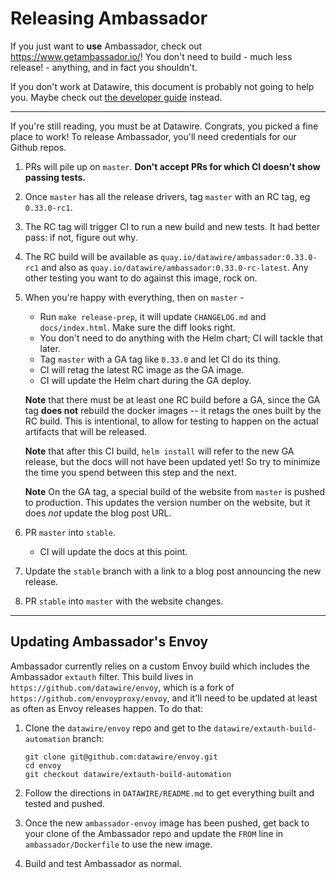 Releasing Ambassador
====================

If you just want to **use** Ambassador, check out https://www.getambassador.io/! You don't need to build - much less release! - anything, and in fact you shouldn't.

If you don't work at Datawire, this document is probably not going to help you. Maybe check out [the developer guide](BUILDING.md) instead.

----

If you're still reading, you must be at Datawire. Congrats, you picked a fine place to work! To release Ambassador, you'll need credentials for our Github repos.

1. PRs will pile up on `master`. **Don't accept PRs for which CI doesn't show passing tests.**

2. Once `master` has all the release drivers, tag `master` with an RC tag, eg `0.33.0-rc1`.

3. The RC tag will trigger CI to run a new build and new tests. It had better pass: if not, figure out why.

4. The RC build will be available as `quay.io/datawire/ambassador:0.33.0-rc1` and also as `quay.io/datawire/ambassador:0.33.0-rc-latest`. Any other testing you want to do against this image, rock on.

5. When you're happy with everything, then on `master` -
   - Run `make release-prep`, it will update `CHANGELOG.md` and `docs/index.html`. Make sure the diff looks right.
   - You don't need to do anything with the Helm chart; CI will tackle that later.
   - Tag `master` with a GA tag like `0.33.0` and let CI do its thing.
   - CI will retag the latest RC image as the GA image.
   - CI will update the Helm chart during the GA deploy.

   **Note** that there must be at least one RC build before a GA, since the GA tag **does not** rebuild the docker images -- it retags the ones built by the RC build. This is intentional, to allow for testing to happen on the actual artifacts that will be released.

   **Note** that after this CI build, `helm install` will refer to the new GA release, but the docs will not have been updated yet! So try to minimize the time you spend between this step and the next.

   **Note** On the GA tag, a special build of the website from `master` is pushed to production. This updates the version number on the website, but it does *not* update the blog post URL.

6. PR `master` into `stable`.
   - CI will update the docs at this point.

7. Update the `stable` branch with a link to a blog post announcing the new release.

8. PR `stable` into `master` with the website changes.

----
Updating Ambassador's Envoy
----

Ambassador currently relies on a custom Envoy build which includes the Ambassador `extauth` filter. This build lives in `https://github.com/datawire/envoy`, which is a fork of `https://github.com/envoyproxy/envoy`, and it'll need to be updated at least as often as Envoy releases happen. To do that:

1. Clone the `datawire/envoy` repo and get to the `datawire/extauth-build-automation` branch:

    ```
    git clone git@github.com:datawire/envoy.git
    cd envoy
    git checkout datawire/extauth-build-automation
    ```

2. Follow the directions in `DATAWIRE/README.md` to get everything built and tested and pushed.

3. Once the new `ambassador-envoy` image has been pushed, get back to your clone of the Ambassador repo and update the `FROM` line in `ambassador/Dockerfile` to use the new image.

4. Build and test Ambassador as normal.


